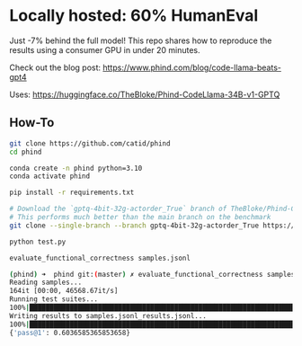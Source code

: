 # Locally hosted: 60% HumanEval

Just -7% behind the full model!  This repo shares how to reproduce the results using a consumer GPU in under 20 minutes.

Check out the blog post: https://www.phind.com/blog/code-llama-beats-gpt4

Uses: https://huggingface.co/TheBloke/Phind-CodeLlama-34B-v1-GPTQ


## How-To

```bash
git clone https://github.com/catid/phind
cd phind

conda create -n phind python=3.10
conda activate phind

pip install -r requirements.txt

# Download the `gptq-4bit-32g-actorder_True` branch of TheBloke/Phind-CodeLlama-34B-v1-GPTQ
# This performs much better than the main branch on the benchmark
git clone --single-branch --branch gptq-4bit-32g-actorder_True https://huggingface.co/TheBloke/Phind-CodeLlama-34B-v1-GPTQ

python test.py

evaluate_functional_correctness samples.jsonl
```

```bash
(phind) ➜  phind git:(master) ✗ evaluate_functional_correctness samples.jsonl
Reading samples...
164it [00:00, 46568.67it/s]
Running test suites...
100%|█████████████████████████████████████████████████████████████████████████████████████████████████████| 164/164 [00:03<00:00, 50.17it/s]
Writing results to samples.jsonl_results.jsonl...
100%|█████████████████████████████████████████████████████████████████████████████████████████████████| 164/164 [00:00<00:00, 154820.13it/s]
{'pass@1': 0.6036585365853658}
```
